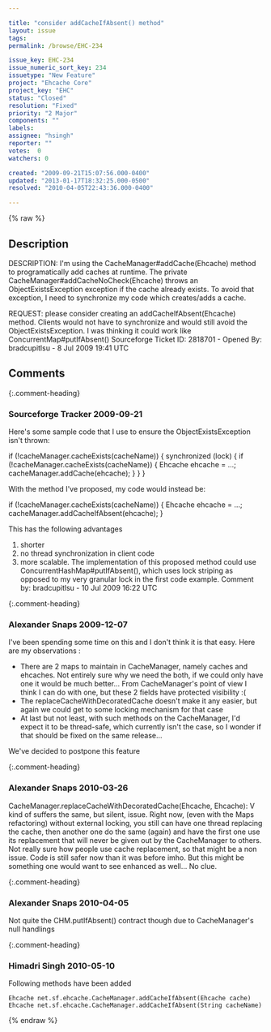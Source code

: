 ```yaml
---

title: "consider addCacheIfAbsent() method"
layout: issue
tags: 
permalink: /browse/EHC-234

issue_key: EHC-234
issue_numeric_sort_key: 234
issuetype: "New Feature"
project: "Ehcache Core"
project_key: "EHC"
status: "Closed"
resolution: "Fixed"
priority: "2 Major"
components: ""
labels: 
assignee: "hsingh"
reporter: ""
votes:  0
watchers: 0

created: "2009-09-21T15:07:56.000-0400"
updated: "2013-01-17T18:32:25.000-0500"
resolved: "2010-04-05T22:43:36.000-0400"

---
```




{% raw %}



## Description

<div markdown="1" class="description">

DESCRIPTION: I'm using the CacheManager#addCache(Ehcache) method to programatically add caches at runtime. The private CacheManager#addCacheNoCheck(Ehcache) throws an ObjectExistsException exception if the cache already exists. To avoid that exception, I need to synchronize my code which creates/adds a cache.

REQUEST: please consider creating an addCacheIfAbsent(Ehcache) method. Clients would not have to synchronize and would still avoid the ObjectExistsException. I was thinking it could work like ConcurrentMap#putIfAbsent()
Sourceforge Ticket ID: 2818701 - Opened By: bradcupitlsu - 8 Jul 2009 19:41 UTC

</div>

## Comments


{:.comment-heading}
### **Sourceforge Tracker** <span class="date">2009-09-21</span>

<div markdown="1" class="comment">

Here's some sample code that I use to ensure the ObjectExistsException isn't thrown:

if (!cacheManager.cacheExists(cacheName)) \{
    synchronized (lock) {
        if (!cacheManager.cacheExists(cacheName)) {
            Ehcache ehcache = ...;
            cacheManager.addCache(ehcache);
        }
    }
\}

With the method I've proposed, my code would instead be:

if (!cacheManager.cacheExists(cacheName)) \{
    Ehcache ehcache = ...;
    cacheManager.addCacheIfAbsent(ehcache);
\}

This has the following advantages
1) shorter
2) no thread synchronization in client code
3) more scalable. The implementation of this proposed method could use ConcurrentHashMap#putIfAbsent(), which uses lock striping as opposed to my very granular lock in the first code example.
Comment by: bradcupitlsu - 10 Jul 2009 16:22 UTC

</div>


{:.comment-heading}
### **Alexander Snaps** <span class="date">2009-12-07</span>

<div markdown="1" class="comment">

I've been spending some time on this and I don't think it is that easy.
Here are my observations :
- There are 2 maps to maintain in CacheManager, namely caches and ehcaches. Not entirely sure why we need the both, if we could only have one it would be much better... From CacheManager's point of view I think I can do with one, but these 2 fields have protected visibility :(
- The replaceCacheWithDecoratedCache doesn't make it any easier, but again we could get to some locking mechanism for that case
- At last but not least, with such methods on the CacheManager, I'd expect it to be thread-safe, which currently isn't the case, so I wonder if that should be fixed on the same release...

We've decided to postpone this feature

</div>


{:.comment-heading}
### **Alexander Snaps** <span class="date">2010-03-26</span>

<div markdown="1" class="comment">

CacheManager.replaceCacheWithDecoratedCache(Ehcache, Ehcache): V kind of suffers the same, but silent, issue.
Right now, (even with the Maps refactoring) without external locking, you still can have one thread replacing the cache, then another one do the same (again) and have the first one use its replacement that will never be given out by the CacheManager to others.
Not really sure how people use cache replacement, so that might be a non issue. Code is still safer now than it was before imho. But this might be something one would want to see enhanced as well... No clue.

</div>


{:.comment-heading}
### **Alexander Snaps** <span class="date">2010-04-05</span>

<div markdown="1" class="comment">

Not quite the CHM.putIfAbsent() contract though due to CacheManager's null handlings

</div>


{:.comment-heading}
### **Himadri Singh** <span class="date">2010-05-10</span>

<div markdown="1" class="comment">

Following methods have been added 

```
Ehcache net.sf.ehcache.CacheManager.addCacheIfAbsent(Ehcache cache)
Ehcache net.sf.ehcache.CacheManager.addCacheIfAbsent(String cacheName)
```



</div>



{% endraw %}
